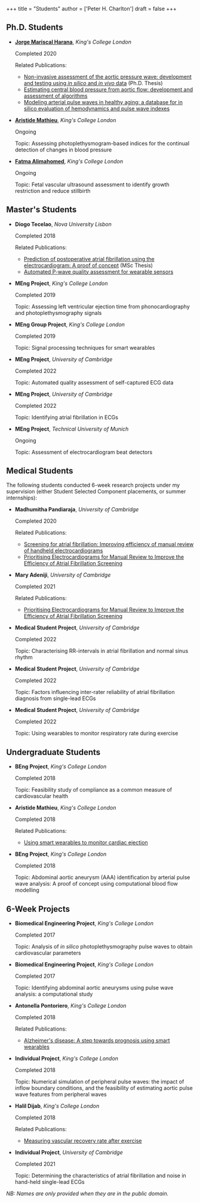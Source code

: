 +++
title = "Students"
author = ['Peter H. Charlton']
draft = false
+++

## Ph.D. Students
- [**Jorge Mariscal Harana**](https://kclpure.kcl.ac.uk/portal/jorge.mariscal_harana.html), _King's College London_ 

   Completed 2020
   
   Related Publications:

   - [Non-invasive assessment of the aortic pressure wave: development and testing using _in silico_ and _in vivo_ data][1] (Ph.D. Thesis)
   - [Estimating central blood pressure from aortic flow: development and assessment of algorithms][2]
   - [Modeling arterial pulse waves in healthy aging: a database for in silico evaluation of hemodynamics and pulse wave indexes][3]
   
- [**Aristide Mathieu**](https://kclpure.kcl.ac.uk/portal/en/persons/aristide-mathieu(66999107-8474-4948-8976-ceb2bffbd5db).html), _King's College London_ 

   Ongoing
   
   Topic: Assessing photoplethysmogram-based indices for the continual detection of changes in blood pressure
   
- [**Fatma Alimahomed**](https://www.imagingcdt.com/project/fetal-vascular-ultrasound-assessment-to-identify-growth-restriction-and-reduce-stillbirth/), _King's College London_ 

   Ongoing
   
   Topic: Fetal vascular ultrasound assessment to identify growth restriction and reduce stillbirth

## Master's Students
- **Diogo Tecelao**, _Nova University Lisbon_ 

   Completed 2018
   
   Related Publications:

   - [Prediction of postoperative atrial fibrillation using the electrocardiogram: A proof of concept][4] (MSc Thesis)
   - [Automated P-wave quality assessment for wearable sensors][5]

- **MEng Project**, _King's College London_ 

   Completed 2019
   
   Topic: Assessing left ventricular ejection time from phonocardiography and photoplethysmography signals

- **MEng Group Project**, _King's College London_

   Completed 2019
   
   Topic: Signal processing techniques for smart wearables

- **MEng Project**, _University of Cambridge_ 

   Completed 2022
   
   Topic: Automated quality assessment of self-captured ECG data

- **MEng Project**, _University of Cambridge_ 

   Completed 2022
   
   Topic: Identifying atrial fibrillation in ECGs

- **MEng Project**, _Technical University of Munich_ 

   Ongoing
   
   Topic: Assessment of electrocardiogram beat detectors

## Medical Students

The following students conducted 6-week research projects under my supervision (either Student Selected Component placements, or summer internships):
   
- **Madhumitha Pandiaraja**, _University of Cambridge_ 

   Completed 2020
   
   Related Publications:

   - [Screening for atrial fibrillation: Improving efficiency of manual review of handheld electrocardiograms][9]
   - [Prioritising Electrocardiograms for Manual Review to Improve the Efficiency of Atrial Fibrillation Screening][10]

- **Mary Adeniji**, _University of Cambridge_ 

   Completed 2021
   
   Related Publications:

   - [Prioritising Electrocardiograms for Manual Review to Improve the Efficiency of Atrial Fibrillation Screening][10]

- **Medical Student Project**, _University of Cambridge_ 

   Completed 2022
   
   Topic: Characterising RR-intervals in atrial fibrillation and normal sinus rhythm
   
- **Medical Student Project**, _University of Cambridge_ 

   Completed 2022
   
   Topic: Factors influencing inter-rater reliability of atrial fibrillation diagnosis from single-lead ECGs
   
- **Medical Student Project**, _University of Cambridge_ 

   Completed 2022
   
   Topic: Using wearables to monitor respiratory rate during exercise

## Undergraduate Students

- **BEng Project**, _King's College London_ 

   Completed 2018
   
   Topic: Feasibility study of compliance as a common measure of cardiovascular health

- **Aristide Mathieu**, _King's College London_ 

   Completed 2018
   
   Related Publications:

   - [Using smart wearables to monitor cardiac ejection][6]

- **BEng Project**, _King's College London_ 

   Completed 2018
   
   Topic: Abdominal aortic aneurysm (AAA) identification by arterial pulse wave analysis: A proof of concept using computational blood flow modelling

## 6-Week Projects

- **Biomedical Engineering Project**, _King's College London_ 

   Completed 2017
   
   Topic: Analysis of _in silico_ photoplethysmography pulse waves to obtain cardiovascular parameters

- **Biomedical Engineering Project**, _King's College London_ 

   Completed 2017
   
   Topic: Identifying abdominal aortic aneurysms using pulse wave analysis: a computational study
   
- **Antonella Pontoriero**, _King's College London_ 

   Completed 2018
   
   Related Publications:

   - [Alzheimer's disease: A step towards prognosis using smart wearables][8]

- **Individual Project**, _King's College London_ 

   Completed 2018
   
   Topic: Numerical simulation of peripheral pulse waves: the impact of inflow boundary conditions, and the feasibility of estimating aortic pulse wave features from peripheral waves
     
- **Halil Dijab**, _King's College London_ 

   Completed 2018
   
   Related Publications:

   - [Measuring vascular recovery rate after exercise][7]

- **Individual Project**, _University of Cambridge_ 

   Completed 2021
   
   Topic: Determining the characteristics of atrial fibrillation and noise in hand-held single-lead ECGs
   
_NB: Names are only provided when they are in the public domain._
   
[1]: https://kclpure.kcl.ac.uk/portal/en/theses/noninvasive-assessment-of-the-aortic-pressure-wave(2fafc44e-fccc-4a12-8a35-3cf9fd453279).html
[2]: /publication/estimating_cbp_flow/
[3]: /publication/simulating_pulse_waves/
[4]: http://hdl.handle.net/10362/64177
[5]: https://doi.org/10.3390/ecsa-5-05743
[6]: https://doi.org/10.3390/ecsa-5-05744
[7]: https://doi.org/10.3390/ecsa-5-05746
[8]: https://doi.org/10.3390/ecsa-5-05742
[9]: https://doi.org/10.3390/ecsa-7-08195
[10]: /publication/prioritising_ecgs/